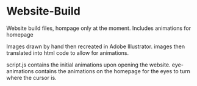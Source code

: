 # Website-Build
Website build files, hompage only at the moment. Includes animations for homepage

Images drawn by hand then recreated in Adobe Illustrator. images then translated into html code to allow for animations.

script.js contains the initial animations upon opening the website.
eye-animations contains the animations on the homepage for the eyes to turn where the cursor is.
